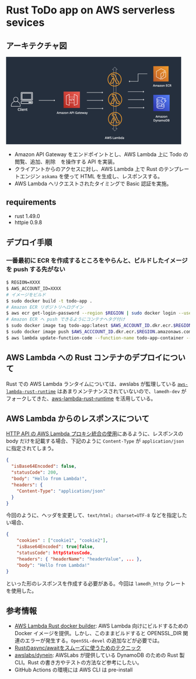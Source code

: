 # Rust ToDo app on AWS serverless sevices

## アーキテクチャ図

<img src="img/architecture.png" width="480px">

- Amazon API Gateway をエンドポイントとし、AWS Lambda 上に Todo の閲覧、追加、削除　を操作する API を実装。
- クライアントからのアクセスに対し、AWS Lambda 上で Rust のテンプレートエンジン `askama` を使って HTML を生成し、レスポンスする。
- AWS Lambda へリクエストされたタイミングで Basic 認証を実施。

## requirements

- rust 1.49.0
- httpie 0.9.8

## デプロイ手順

### 一番最初に ECR を作成するところをやらんと、ビルドしたイメージを push する先がない

```bash
$ REGION=XXXX
$ AWS_ACCOUNT_ID=XXXX
# イメージをビルド
$ sudo docker build -t todo-app .
# Amazon ECR リポジトリへログイン
$ aws ecr get-login-password --region $REGION | sudo docker login --username AWS --password-stdin $AWS_ACCOUNT_ID.dkr.ecr.ap-northeast-1.amazonaws.com
# Amazon ECR へ push できるようにコンテナへタグ付け
$ sudo docker image tag todo-app:latest $AWS_ACCOUNT_ID.dkr.ecr.$REGION.amazonaws.com/todo-app:latest
$ sudo docker image push $AWS_ACCCOUNT_ID.dkr.ecr.$REGION.amazonaws.com/todo-app:latest
$ aws lambda update-function-code --function-name todo-app-container --image-uri $AWS_ACCOUNT_ID.dkr.ecr.$REGION.amazonaws.com/todo-app:latest
```

## AWS Lambda への Rust コンテナのデプロイについて

Rust での AWS Lambda ランタイムについては、awslabs が監理している [`aws-lambda-rust-runtime`](https://github.com/awslabs/aws-lambda-rust-runtime) はあまりメンテナンスされていないので、`lamedh-dev` がフォークしてきた、[aws-lambda-rust-runtime](https://github.com/lamedh-dev/aws-lambda-rust-runtime) を活用している。


## AWS Lambda からのレスポンスについて

[HTTP API の AWS Lambda プロキシ統合の使用](https://docs.aws.amazon.com/ja_jp/apigateway/latest/developerguide/http-api-develop-integrations-lambda.html)にあるように、レスポンスの body だけを記載する場合、下記のように `Content-Type` が `application/json` に指定されてしまう。

```json
{
  "isBase64Encoded": false,
  "statusCode": 200,
  "body": "Hello from Lambda!",
  "headers": {
    "Content-Type": "application/json"
  }
}
```

今回のように、ヘッダを変更して、`text/html; charset=UTF-8` などを指定したい場合、

```json
{
    "cookies" : ["cookie1", "cookie2"],
    "isBase64Encoded": true|false,
    "statusCode": httpStatusCode,
    "headers": { "headerName": "headerValue", ... },
    "body": "Hello from Lambda!"
}   
```

といった形のレスポンスを作成する必要がある。今回は `lamedh_http` クレートを使用した。


## 参考情報
- [AWS Lambda Rust docker builder](https://github.com/softprops/lambda-rust): AWS Lambda 向けにビルドするための Docker イメージを提供。しかし、このままビルドすると OPENSSL_DIR 関連のエラーが発生する。`OpenSSL-devel` の追加などが必要では。
- [Rustのasync/awaitをスムーズに使うためのテクニック](https://qiita.com/qnighy/items/59133e69a0ba0c6a7fef)
- [awslabs/dynein](https://github.com/awslabs/dynein): AWSLabs が提供している DynamoDB のための Rust 製 CLI。Rust の書き方やテストの方法など参考にしたい。 
- GitHub Actions の環境には AWS CLI は pre-install
